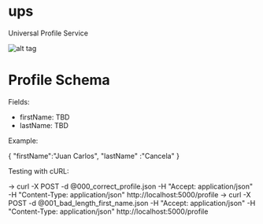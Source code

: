 # ups
Universal Profile Service

![alt tag](https://dl.dropboxusercontent.com/u/3868882/ups.png)

# Profile Schema

Fields:

* firstName: TBD
* lastName: TBD


Example:

{
  "firstName":"Juan Carlos",
  "lastName" :"Cancela"
}


Testing with cURL:

-> curl -X POST -d @000_correct_profile.json -H "Accept: application/json" -H "Content-Type: application/json" http://localhost:5000/profile
-> curl -X POST -d @001_bad_length_first_name.json -H "Accept: application/json" -H "Content-Type: application/json" http://localhost:5000/profile

